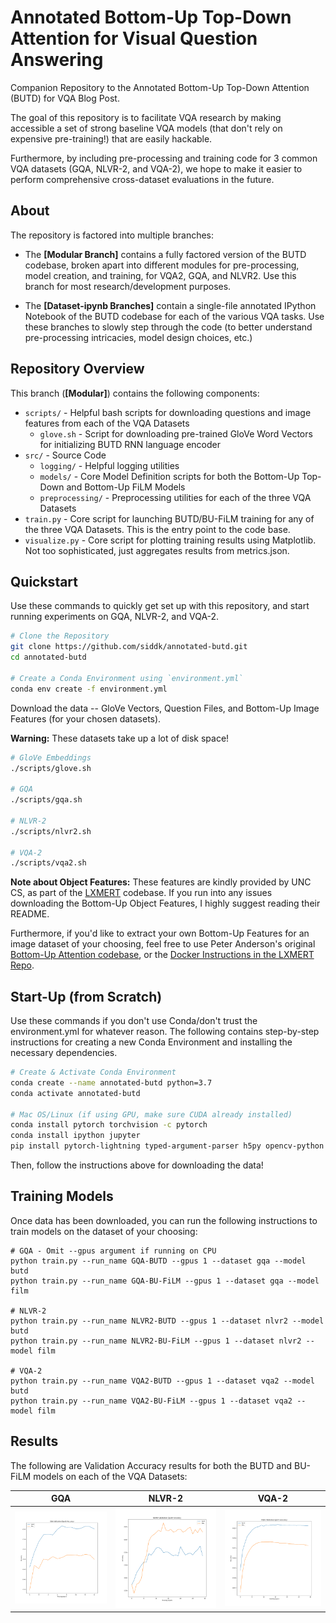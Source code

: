 # Annotated Bottom-Up Top-Down Attention for Visual Question Answering

Companion Repository to the Annotated Bottom-Up Top-Down Attention (BUTD) for VQA Blog Post. 

The goal of this repository is to facilitate VQA research by making accessible a set of strong baseline VQA models 
(that don't rely on expensive pre-training!) that are easily hackable. 

Furthermore, by including pre-processing and training code for 3 common VQA datasets 
(GQA, NLVR-2, and VQA-2), we hope to make it easier to perform comprehensive cross-dataset evaluations in the future.

## About
The repository is factored into multiple branches:
 - The **[Modular Branch]** contains a fully factored version of the BUTD 
   codebase, broken apart into different modules for pre-processing, model creation, and training, for
   VQA2, GQA, and NLVR2. Use this branch for most research/development purposes.
   
 - The **[Dataset-ipynb Branches]** contain a single-file annotated IPython Notebook of the BUTD codebase for each of 
   the various VQA tasks. Use these branches to slowly step through the code (to better understand pre-processing 
   intricacies, model design choices, etc.)
 
## Repository Overview
This branch (**[Modular]**) contains the following components:

- `scripts/` - Helpful bash scripts for downloading questions and image features from each of the VQA Datasets
    + `glove.sh` - Script for downloading pre-trained GloVe Word Vectors for initializing BUTD RNN language encoder
- `src/` - Source Code
    + `logging/` - Helpful logging utilities
    + `models/` - Core Model Definition scripts for both the Bottom-Up Top-Down and Bottom-Up FiLM Models
    + `preprocessing/` - Preprocessing utilities for each of the three VQA Datasets
- `train.py` - Core script for launching BUTD/BU-FiLM training for any of the three VQA Datasets. This is the entry
               point to the code base.
- `visualize.py` - Core script for plotting training results using Matplotlib. Not too sophisticated, just aggregates 
                   results from metrics.json.

## Quickstart

Use these commands to quickly get set up with this repository, and start running experiments on GQA, NLVR-2, and VQA-2.

```bash 
# Clone the Repository
git clone https://github.com/siddk/annotated-butd.git
cd annotated-butd

# Create a Conda Environment using `environment.yml`
conda env create -f environment.yml 
```

Download the data -- GloVe Vectors, Question Files, and Bottom-Up Image Features (for your chosen datasets). 

**Warning:** These datasets take up a lot of disk space!

```bash
# GloVe Embeddings
./scripts/glove.sh

# GQA
./scripts/gqa.sh

# NLVR-2
./scripts/nlvr2.sh

# VQA-2
./scripts/vqa2.sh
```

**Note about Object Features:** These features are kindly provided by UNC CS, as part of the 
[LXMERT](https://github.com/airsplay/lxmert) codebase. If you run into any issues downloading the Bottom-Up Object
Features, I highly suggest reading their README.

Furthermore, if you'd like to extract your own Bottom-Up Features for an image dataset of your choosing, feel free to 
use Peter Anderson's original [Bottom-Up Attention codebase](https://github.com/peteanderson80/bottom-up-attention), or
the [Docker Instructions in the LXMERT Repo](https://github.com/airsplay/lxmert#feature-extraction-with-docker).

## Start-Up (from Scratch)

Use these commands if you don't use Conda/don't trust the environment.yml for whatever reason. The following contains
step-by-step instructions for creating a new Conda Environment and installing the necessary dependencies.

```bash
# Create & Activate Conda Environment
conda create --name annotated-butd python=3.7
conda activate annotated-butd

# Mac OS/Linux (if using GPU, make sure CUDA already installed)
conda install pytorch torchvision -c pytorch
conda install ipython jupyter 
pip install pytorch-lightning typed-argument-parser h5py opencv-python matplotlib
``` 

Then, follow the instructions above for downloading the data!

## Training Models
Once data has been downloaded, you can run the following instructions to train models on the dataset of your choosing:

```
# GQA - Omit --gpus argument if running on CPU
python train.py --run_name GQA-BUTD --gpus 1 --dataset gqa --model butd
python train.py --run_name GQA-BU-FiLM --gpus 1 --dataset gqa --model film

# NLVR-2
python train.py --run_name NLVR2-BUTD --gpus 1 --dataset nlvr2 --model butd
python train.py --run_name NLVR2-BU-FiLM --gpus 1 --dataset nlvr2 --model film

# VQA-2
python train.py --run_name VQA2-BUTD --gpus 1 --dataset vqa2 --model butd
python train.py --run_name VQA2-BU-FiLM --gpus 1 --dataset vqa2 --model film
```
   
## Results

The following are Validation Accuracy results for both the BUTD and BU-FiLM models on each of the VQA Datasets:

GQA                        |  NLVR-2                         | VQA-2
:-------------------------:|:------------------------------:|:------------------------:
![](plots/GQA-val_acc.png)  |  ![](plots/NLVR2-val_acc.png) | ![](plots/VQA2-val_acc.png)